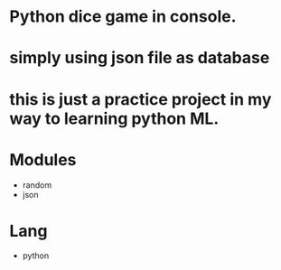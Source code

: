 # Python dice game in console.
# simply using json file as database
# this is just a practice project in my way to learning python ML.


# Modules 
- random
- json

# Lang
- python
